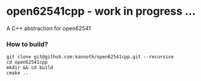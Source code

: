 # open62541cpp - __work in progress ...__
A C++ abstraction for open62541


### How to build?
```
git clone git@github.com:kannoth/open62541cpp.git --recursive
cd open62541cpp 
mkdir && cd build
cmake ..
```

